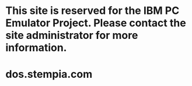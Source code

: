 # This site is reserved for the IBM PC Emulator Project. Please contact the site administrator for more information.
# dos.stempia.com
